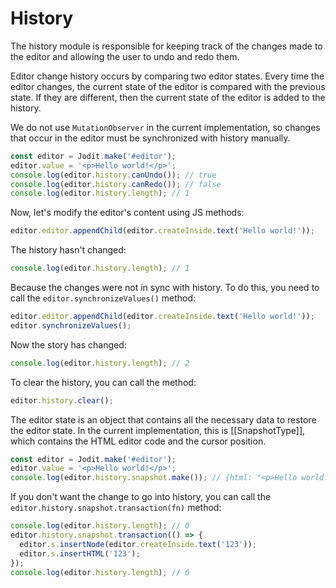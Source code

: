 # History

The history module is responsible for keeping track of the changes made to the editor and allowing the user to undo and redo them.

Editor change history occurs by comparing two editor states. Every time the editor changes,
the current state of the editor is compared with the previous state.
If they are different, then the current state of the editor is added to the history.

We do not use `MutationObserver` in the current implementation, so changes that occur in the editor must be synchronized with history manually.

```js
const editor = Jodit.make('#editor');
editor.value = '<p>Hello world!</p>';
console.log(editor.history.canUndo()); // true
console.log(editor.history.canRedo()); // false
console.log(editor.history.length); // 1
```

Now, let's modify the editor's content using JS methods:

```js
editor.editor.appendChild(editor.createInside.text('Hello world!'));
```

The history hasn't changed:

```js
console.log(editor.history.length); // 1
```

Because the changes were not in sync with history.
To do this, you need to call the `editor.synchronizeValues()` method:

```js
editor.editor.appendChild(editor.createInside.text('Hello world!'));
editor.synchronizeValues();
```

Now the story has changed:

```js
console.log(editor.history.length); // 2
```

To clear the history, you can call the method:

```js
editor.history.clear();
```

The editor state is an object that contains all the necessary data to restore the editor state.
In the current implementation, this is [[SnapshotType]], which contains the HTML editor code and the cursor position.

```js
const editor = Jodit.make('#editor');
editor.value = '<p>Hello world!</p>';
console.log(editor.history.snapshot.make()); // {html: "<p>Hello world!</p>", range: {…}}
```

If you don't want the change to go into history, you can call the `editor.history.snapshot.transaction(fn)` method:

```js
console.log(editor.history.length); // 0
editor.history.snapshot.transaction(() => {
  editor.s.insertNode(editor.createInside.text('123'));
  editor.s.insertHTML('123');
});
console.log(editor.history.length); // 0
```

